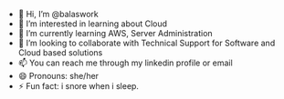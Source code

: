 - 👋 Hi, I’m @balaswork
- 👀 I’m interested in learning about Cloud
- 🌱 I’m currently learning AWS, Server Administration
- 💞️ I’m looking to collaborate with Technical Support for Software and Cloud based solutions
- 📫 You can reach me through my linkedin profile or email 
- 😄 Pronouns: she/her
- ⚡ Fun fact: i snore when i sleep.

<!---
balaswork/balaswork is a ✨ special ✨ repository because its `README.md` (this file) appears on your GitHub profile.
You can click the Preview link to take a look at your changes.
--->
